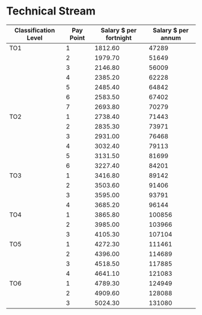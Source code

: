 # Technical Stream

| Classification Level | Pay Point | Salary $ per fortnight | Salary $ per annum |
|----------------------|----------|------------------------|---------------------|
| TO1                 | 1        | 1812.60                | 47289               |
|                     | 2        | 1979.70                | 51649               |
|                     | 3        | 2146.80                | 56009               |
|                     | 4        | 2385.20                | 62228               |
|                     | 5        | 2485.40                | 64842               |
|                     | 6        | 2583.50                | 67402               |
|                     | 7        | 2693.80                | 70279               |
| TO2                 | 1        | 2738.40                | 71443               |
|                     | 2        | 2835.30                | 73971               |
|                     | 3        | 2931.00                | 76468               |
|                     | 4        | 3032.40                | 79113               |
|                     | 5        | 3131.50                | 81699               |
|                     | 6        | 3227.40                | 84201               |
| TO3                 | 1        | 3416.80                | 89142               |
|                     | 2        | 3503.60                | 91406               |
|                     | 3        | 3595.00                | 93791               |
|                     | 4        | 3685.20                | 96144               |
| TO4                 | 1        | 3865.80                | 100856              |
|                     | 2        | 3985.00                | 103966              |
|                     | 3        | 4105.30                | 107104              |
| TO5                 | 1        | 4272.30                | 111461              |
|                     | 2        | 4396.00                | 114689              |
|                     | 3        | 4518.50                | 117885              |
|                     | 4        | 4641.10                | 121083              |
| TO6                 | 1        | 4789.30                | 124949              |
|                     | 2        | 4909.60                | 128088              |
|                     | 3        | 5024.30                | 131080              |
